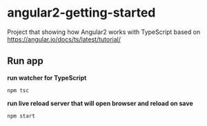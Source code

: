 # angular2-getting-started
Project that showing how Angular2 works with TypeScript based on https://angular.io/docs/ts/latest/tutorial/

## Run app

**run watcher for TypeScript**

    npm tsc
    
**run live reload server that will open browser and reload on save**

    npm start 